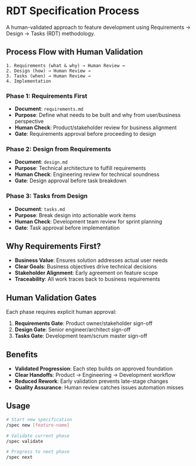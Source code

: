 # RDT Specification Process

A human-validated approach to feature development using Requirements → Design → Tasks (RDT) methodology.

## Process Flow with Human Validation

```
1. Requirements (what & why) → Human Review → 
2. Design (how) → Human Review → 
3. Tasks (when) → Human Review → 
4. Implementation
```

### Phase 1: Requirements First
- **Document**: `requirements.md`
- **Purpose**: Define what needs to be built and why from user/business perspective
- **Human Check**: Product/stakeholder review for business alignment
- **Gate**: Requirements approval before proceeding to design

### Phase 2: Design from Requirements  
- **Document**: `design.md`
- **Purpose**: Technical architecture to fulfill requirements
- **Human Check**: Engineering review for technical soundness
- **Gate**: Design approval before task breakdown

### Phase 3: Tasks from Design
- **Document**: `tasks.md`
- **Purpose**: Break design into actionable work items
- **Human Check**: Development team review for sprint planning
- **Gate**: Task approval before implementation

## Why Requirements First?

- **Business Value**: Ensures solution addresses actual user needs
- **Clear Goals**: Business objectives drive technical decisions
- **Stakeholder Alignment**: Early agreement on feature scope
- **Traceability**: All work traces back to business requirements

## Human Validation Gates

Each phase requires explicit human approval:

1. **Requirements Gate**: Product owner/stakeholder sign-off
2. **Design Gate**: Senior engineer/architect sign-off  
3. **Tasks Gate**: Development team/scrum master sign-off

## Benefits

- **Validated Progression**: Each step builds on approved foundation
- **Clear Handoffs**: Product → Engineering → Development workflow
- **Reduced Rework**: Early validation prevents late-stage changes
- **Quality Assurance**: Human review catches issues automation misses

## Usage

```bash
# Start new specification
/spec new [feature-name]

# Validate current phase
/spec validate

# Progress to next phase
/spec next
```
